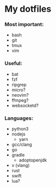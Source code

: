 # My dotfiles

### Most important:
- bash
- git
- tmux
- vim

### Useful:
- bat
- fzf
- ripgrep
- micro?
- neovim?
- ffmpeg?
- websocketd?

### Languages:
- python3
- nodejs
  - yarn
- gcc/clang
- go
- gradle
  - adoptopenjdk
- v (vlang)
- rust
- swift
- lua?
